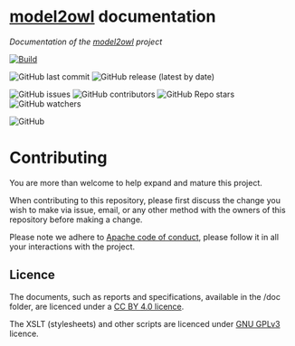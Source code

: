 # [model2owl](https://github.com/OP-TED/model2owl) documentation

_Documentation of the [model2owl](https://github.com/OP-TED/model2owl)  project_

[![Build](https://github.com/meaningfy-ws/model2owl-docs/actions/workflows/docs.yml/badge.svg)](https://github.com/OP-TED/model2owl/actions/workflows/main.yml)

![GitHub last commit](https://img.shields.io/github/last-commit/meaningfy-ws/model2owl-docs)
![GitHub release (latest by date)](https://img.shields.io/github/v/release/meaningfy-ws/model2owl-docs)

![GitHub issues](https://img.shields.io/github/issues/meaningfy-ws/model2owl-docs)
![GitHub contributors](https://img.shields.io/github/contributors-anon/meaningfy-ws/model2owl-docs)
![GitHub Repo stars](https://img.shields.io/github/stars/meaningfy-ws/model2owl-docsl?style=social)
![GitHub watchers](https://img.shields.io/github/watchers/meaningfy-ws/model2owl-docs?style=social)

![GitHub](https://img.shields.io/github/license/meaningfy-ws/model2owl-docs)


# Contributing
You are more than welcome to help expand and mature this project. 

When contributing to this repository, please first discuss the change you wish to make via issue, email, or any other method with the owners of this repository before making a change.

Please note we adhere to [Apache code of conduct](https://www.apache.org/foundation/policies/conduct), please follow it in all your interactions with the project.  

## Licence 

The documents, such as reports and specifications, available in the /doc folder, are licenced under a [CC BY 4.0 licence](https://creativecommons.org/licenses/by/4.0/deed.en).

The XSLT (stylesheets) and other scripts are licenced under [GNU GPLv3](https://www.gnu.org/licenses/gpl-3.0.en.html) licence.


